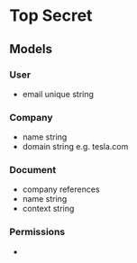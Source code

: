 # Top Secret

## Models

### User
- email unique string

### Company
- name string
- domain string  e.g. tesla.com

### Document
- company references
- name string
- context string

### Permissions
- 

